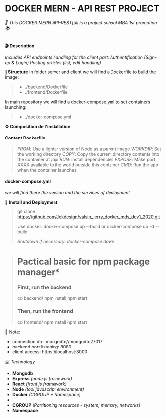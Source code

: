 # DOCKER MERN - API REST PROJECT

###### :school: This DOCKER MERN API-RESTfull is a project school MBA 1st promotion :books:

**🎬 Description**

_Includes API endpoints handling for the client part:_
_Authentification (Sign-up & Login)_
_Posting articles (list, edit handling)_

**🧱Structure**
In folder server and client we will find a Dockerfile to build the image:

> - ./backend/Dockerfile
> - ./frontend/Dockerfile

In main repository we will find a docker-compose.yml to set containers launching:

> - ./docker-compose.yml

**⚙️ Composition de l'installation**

#### Content Dockerfile

> _FROM_: Use a lighter version of Node as a parent image
> _WORKDIR_: Set the working directory
> _COPY_: Copy the current directory contents into the container at /api
> _RUN_: install dependencies
> _EXPOSE_: Make port XXXX available to the world outside this container
> _CMD_: Run the app when the container launches

#### docker-compose.yml

_we will find there the version and the services of deployment_

**:rocket: Install and Deployment**

> git clone https://github.com/Jekdesign/valsin_jerry_docker_mds_dev1_2020.git
>
> Use docker: docker-compose up --build or docker-compose up -d --build
>
> _Shutdown if necessary: docker-compose down_

> # Pactical basic for npm package manager\*
>
> ### First, run the backend
>
> cd backend/
> npm install
> npm start
>
> ### Then, run the frontend
>
> cd frontend/
> npm install
> npm start

:memo: Note:

- connection db : mongodb://mongodb:27017
- backend port listening: 8080
- client access: https://localhost:3000

_💻 Technology_

- **Mongodb**
- **Express** _(node.js framework)_
- **React** _(front js framework)_
- **Node** _(tool javascript environment)_
- **Docker** _(CGROUP + Namespace)_
-
- **CGROUP** _(Partitioning resources - system, memory, networks)_
- **Namespace**
